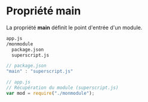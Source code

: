 # Propriété main

La propriété **main** définit le point d'entrée d'un module.

```bash
app.js
/monmodule
  package.json
  superscript.js
```

```js
// package.json
"main" : "superscript.js"
```

```js
// app.js
// Récupération du module (superscript.js)
var mod = require("./monmodule");
```